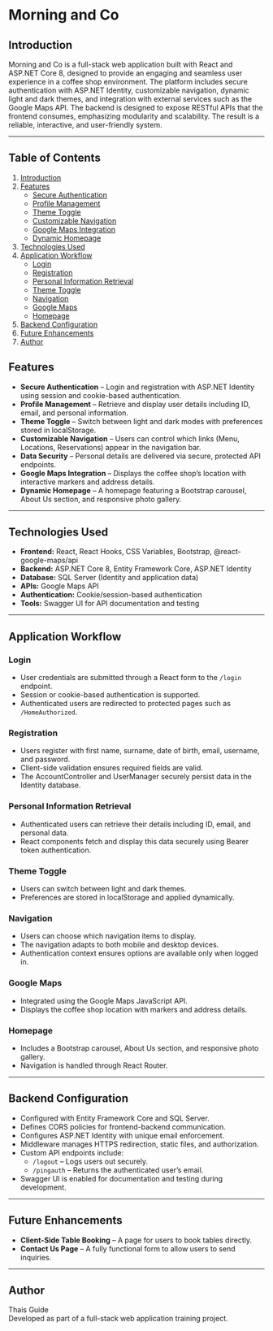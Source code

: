 # Morning and Co

## Introduction
Morning and Co is a full-stack web application built with React and ASP.NET Core 8, designed to provide an engaging and seamless user experience in a coffee shop environment. The platform includes secure authentication with ASP.NET Identity, customizable navigation, dynamic light and dark themes, and integration with external services such as the Google Maps API. The backend is designed to expose RESTful APIs that the frontend consumes, emphasizing modularity and scalability. The result is a reliable, interactive, and user-friendly system.


---

## Table of Contents
1. [Introduction](#introduction)  
2. [Features](#features)  
   - [Secure Authentication](#secure-authentication)  
   - [Profile Management](#profile-management)  
   - [Theme Toggle](#theme-toggle)  
   - [Customizable Navigation](#customizable-navigation)  
   - [Google Maps Integration](#google-maps-integration)  
   - [Dynamic Homepage](#dynamic-homepage)  
3. [Technologies Used](#technologies-used)  
4. [Application Workflow](#application-workflow)  
   - [Login](#login)  
   - [Registration](#registration)  
   - [Personal Information Retrieval](#personal-information-retrieval)  
   - [Theme Toggle](#theme-toggle-1)  
   - [Navigation](#navigation)  
   - [Google Maps](#google-maps)  
   - [Homepage](#homepage)  
5. [Backend Configuration](#backend-configuration)  
6. [Future Enhancements](#future-enhancements)  
7. [Author](#author)  


## Features
- **Secure Authentication** – Login and registration with ASP.NET Identity using session and cookie-based authentication.  
- **Profile Management** – Retrieve and display user details including ID, email, and personal information.  
- **Theme Toggle** – Switch between light and dark modes with preferences stored in localStorage.  
- **Customizable Navigation** – Users can control which links (Menu, Locations, Reservations) appear in the navigation bar.  
- **Data Security** – Personal details are delivered via secure, protected API endpoints.  
- **Google Maps Integration** – Displays the coffee shop’s location with interactive markers and address details.  
- **Dynamic Homepage** – A homepage featuring a Bootstrap carousel, About Us section, and responsive photo gallery.  

---

## Technologies Used
- **Frontend:** React, React Hooks, CSS Variables, Bootstrap, @react-google-maps/api  
- **Backend:** ASP.NET Core 8, Entity Framework Core, ASP.NET Identity  
- **Database:** SQL Server (Identity and application data)  
- **APIs:** Google Maps API  
- **Authentication:** Cookie/session-based authentication  
- **Tools:** Swagger UI for API documentation and testing  

---

## Application Workflow

### Login
- User credentials are submitted through a React form to the `/login` endpoint.  
- Session or cookie-based authentication is supported.  
- Authenticated users are redirected to protected pages such as `/HomeAuthorized`.  

### Registration
- Users register with first name, surname, date of birth, email, username, and password.  
- Client-side validation ensures required fields are valid.  
- The AccountController and UserManager securely persist data in the Identity database.  

### Personal Information Retrieval
- Authenticated users can retrieve their details including ID, email, and personal data.  
- React components fetch and display this data securely using Bearer token authentication.  

### Theme Toggle
- Users can switch between light and dark themes.  
- Preferences are stored in localStorage and applied dynamically.  

### Navigation
- Users can choose which navigation items to display.  
- The navigation adapts to both mobile and desktop devices.  
- Authentication context ensures options are available only when logged in.  

### Google Maps
- Integrated using the Google Maps JavaScript API.  
- Displays the coffee shop location with markers and address details.  

### Homepage
- Includes a Bootstrap carousel, About Us section, and responsive photo gallery.  
- Navigation is handled through React Router.  

---

## Backend Configuration
- Configured with Entity Framework Core and SQL Server.  
- Defines CORS policies for frontend-backend communication.  
- Configures ASP.NET Identity with unique email enforcement.  
- Middleware manages HTTPS redirection, static files, and authorization.  
- Custom API endpoints include:  
  - `/logout` – Logs users out securely.  
  - `/pingauth` – Returns the authenticated user’s email.  
- Swagger UI is enabled for documentation and testing during development.  

---

## Future Enhancements
- **Client-Side Table Booking** – A page for users to book tables directly.  
- **Contact Us Page** – A fully functional form to allow users to send inquiries.  

---

## Author
Thais Guide  
Developed as part of a full-stack web application training project.
